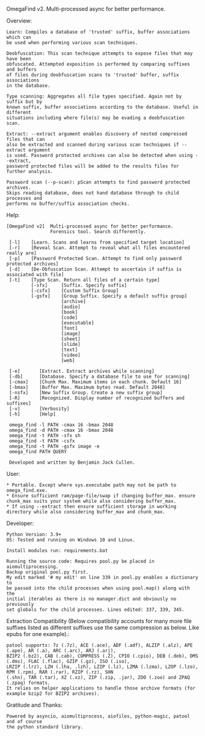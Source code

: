 OmegaFind v2. Multi-processed async for better performance.


Overview:

    Learn: Compiles a database of 'trusted' suffix, buffer associations which can
    be used when performing various scan techniques.

    Deobfuscation: This scan technique attempts to expose files that may have been
    obfuscated. Attempted exposition is performed by comparing suffixes and buffers
    of files during deobfuscation scans to 'trusted' buffer, suffix associations
    in the database.

    Type scanning: Aggregates all file types specified. Again not by suffix but by
    known suffix, buffer associations according to the database. Useful in different
    situations including where file(s) may be evading a deobfuscation scan.

    Extract: --extract argument enables discovery of nested compressed files that can
    also be extracted and scanned during various scan techniques if --extract argument
    is used. Password protected archives can also be detected when using --extract,
    password protected files will be added to the results files for further analysis.

    Password scan (--p-scan): pScan attempts to find password protected archives.
    Skips reading database, does not hand database through to child processes and
    performs no buffer/suffix association checks.
 

Help:

    [OmegaFind v2]  Multi-processed async for better performance.
                    Forensics tool. Search differently.
    
     [-l]    [Learn. Scans and learns from specified target location]
     [-r]    [Reveal Scan. Attempt to reveal what all files encountered really are]
     [-p]    [Password Protected Scan. Attempt to find only password protected archives]
     [-d]    [De-Obfuscation Scan. Attempt to ascertain if suffix is associated with file]
     [-t]    [Type Scan. Return all files of a certain type]
             [-sfx]     [Suffix. Specify suffix]
             [-csfx]    [Custom Suffix Group]
             [-gsfx]    [Group Suffix. Specify a default suffix group]
                        [archive]
                        [audio]
                        [book]
                        [code]
                        [executable]
                        [font]
                        [image]
                        [sheet]
                        [slide]
                        [text]
                        [video]
                        [web]
    
     [-e]       [Extract. Extract archives while scanning]
     [-db]      [Database. Specify a database file to use for scanning]
     [-cmax]    [Chunk Max. Maximum items in each chunk. Default 16]
     [-bmax]    [Buffer Max. Maximum bytes read. Default 2048]
     [-nsfx]    [New Suffix Group. Create a new suffix group]
     [-R]       [Recognized. Display number of recognized buffers and suffixes]
     [-v]       [Verbosity]
     [-h]       [Help]
    
     omega_find -l PATH -cmax 16 -bmax 2048
     omega_find -d PATH -cmax 16 -bmax 2048
     omega_find -t PATH -sfx sh
     omega_find -t PATH -csfx
     omega_find -t PATH -gsfx image -e
     omega_find PATH QUERY
    
     Developed and written by Benjamin Jack Cullen.


User:

    * Portable. Except where sys.executabe path may not be path to omega_find.exe.
    * Ensure sufficient ram/page-file/swap if changing buffer_max. ensure chunk_max suits your system while also considering buffer_max.
    * If using --extract then ensure sufficient storage in working directory while also considering buffer_max and chunk_max.


Developer:

    Python Version: 3.9+
    OS: Tested and running on Windows 10 and Linux.

    Install modules run: requirements.bat
    
    Running the source code: Requires pool.py be placed in aiomultiprocessing.
    Backup original pool.py first.
    My edit marked '# my edit' on line 339 in pool.py enables a dictionary to
    be passed into the child processes when using pool.map() along with the
    initial iterables as there is no manager.dict and obviously no previously
    set globals for the child processes. Lines edited: 337, 339, 345.


Extraction Compatibility (Below compatibility accounts for many more file suffixes listed as different suffixes use
    the same compression as below. Like epubs for one example).:
    
    patool supports: 7z (.7z), ACE (.ace), ADF (.adf), ALZIP (.alz), APE (.ape), AR (.a), ARC (.arc), ARJ (.arj),
    BZIP2 (.bz2), CAB (.cab), COMPRESS (.Z), CPIO (.cpio), DEB (.deb), DMS (.dms), FLAC (.flac), GZIP (.gz), ISO (.iso),
    LRZIP (.lrz), LZH (.lha, .lzh), LZIP (.lz), LZMA (.lzma), LZOP (.lzo), RPM (.rpm), RAR (.rar), RZIP (.rz), SHN
    (.shn), TAR (.tar), XZ (.xz), ZIP (.zip, .jar), ZOO (.zoo) and ZPAQ (.zpaq) formats.
    It relies on helper applications to handle those archive formats (for example bzip2 for BZIP2 archives).


Gratitude and Thanks:

    Powered by asyncio, aiomultiprocess, aiofiles, python-magic, patool and of course
    the python standard library.